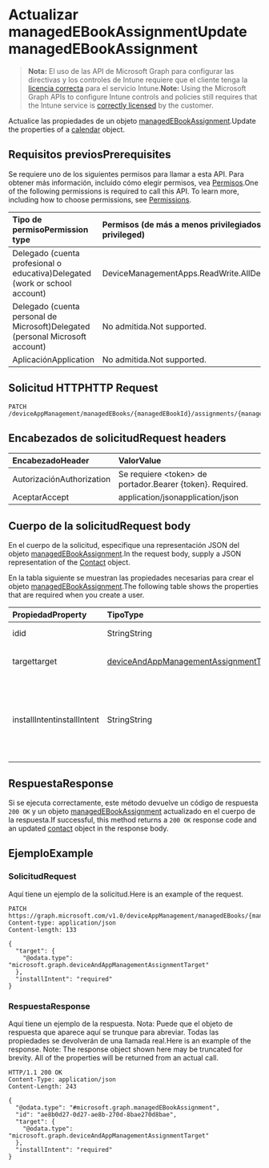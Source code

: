 # <a name="update-managedebookassignment"></a><span data-ttu-id="6fc27-101">Actualizar managedEBookAssignment</span><span class="sxs-lookup"><span data-stu-id="6fc27-101">Update managedEBookAssignment</span></span>

> <span data-ttu-id="6fc27-102">**Nota:** El uso de las API de Microsoft Graph para configurar las directivas y los controles de Intune requiere que el cliente tenga la [licencia correcta](https://go.microsoft.com/fwlink/?linkid=839381) para el servicio Intune.</span><span class="sxs-lookup"><span data-stu-id="6fc27-102">**Note:** Using the Microsoft Graph APIs to configure Intune controls and policies still requires that the Intune service is [correctly licensed](https://go.microsoft.com/fwlink/?linkid=839381) by the customer.</span></span>

<span data-ttu-id="6fc27-103">Actualice las propiedades de un objeto [managedEBookAssignment](../resources/intune_books_managedebookassignment.md).</span><span class="sxs-lookup"><span data-stu-id="6fc27-103">Update the properties of a [calendar](../resources/intune_books_managedebookassignment.md) object.</span></span>
## <a name="prerequisites"></a><span data-ttu-id="6fc27-104">Requisitos previos</span><span class="sxs-lookup"><span data-stu-id="6fc27-104">Prerequisites</span></span>
<span data-ttu-id="6fc27-p101">Se requiere uno de los siguientes permisos para llamar a esta API. Para obtener más información, incluido cómo elegir permisos, vea [Permisos](../../../concepts/permissions_reference.md).</span><span class="sxs-lookup"><span data-stu-id="6fc27-p101">One of the following permissions is required to call this API. To learn more, including how to choose permissions, see [Permissions](../../../concepts/permissions_reference.md).</span></span>

|<span data-ttu-id="6fc27-107">Tipo de permiso</span><span class="sxs-lookup"><span data-stu-id="6fc27-107">Permission type</span></span>|<span data-ttu-id="6fc27-108">Permisos (de más a menos privilegiados)</span><span class="sxs-lookup"><span data-stu-id="6fc27-108">Permissions (from least to most privileged)</span></span>|
|:---|:---|
|<span data-ttu-id="6fc27-109">Delegado (cuenta profesional o educativa)</span><span class="sxs-lookup"><span data-stu-id="6fc27-109">Delegated (work or school account)</span></span>|<span data-ttu-id="6fc27-110">DeviceManagementApps.ReadWrite.All</span><span class="sxs-lookup"><span data-stu-id="6fc27-110">DeviceManagementApps.ReadWrite.All</span></span>|
|<span data-ttu-id="6fc27-111">Delegado (cuenta personal de Microsoft)</span><span class="sxs-lookup"><span data-stu-id="6fc27-111">Delegated (personal Microsoft account)</span></span>|<span data-ttu-id="6fc27-112">No admitida.</span><span class="sxs-lookup"><span data-stu-id="6fc27-112">Not supported.</span></span>|
|<span data-ttu-id="6fc27-113">Aplicación</span><span class="sxs-lookup"><span data-stu-id="6fc27-113">Application</span></span>|<span data-ttu-id="6fc27-114">No admitida.</span><span class="sxs-lookup"><span data-stu-id="6fc27-114">Not supported.</span></span>|

## <a name="http-request"></a><span data-ttu-id="6fc27-115">Solicitud HTTP</span><span class="sxs-lookup"><span data-stu-id="6fc27-115">HTTP Request</span></span>
<!-- {
  "blockType": "ignored"
}
-->
``` http
PATCH /deviceAppManagement/managedEBooks/{managedEBookId}/assignments/{managedEBookAssignmentId}
```

## <a name="request-headers"></a><span data-ttu-id="6fc27-116">Encabezados de solicitud</span><span class="sxs-lookup"><span data-stu-id="6fc27-116">Request headers</span></span>
|<span data-ttu-id="6fc27-117">Encabezado</span><span class="sxs-lookup"><span data-stu-id="6fc27-117">Header</span></span>|<span data-ttu-id="6fc27-118">Valor</span><span class="sxs-lookup"><span data-stu-id="6fc27-118">Value</span></span>|
|:---|:---|
|<span data-ttu-id="6fc27-119">Autorización</span><span class="sxs-lookup"><span data-stu-id="6fc27-119">Authorization</span></span>|<span data-ttu-id="6fc27-120">Se requiere &lt;token&gt; de portador.</span><span class="sxs-lookup"><span data-stu-id="6fc27-120">Bearer {token}. Required.</span></span>|
|<span data-ttu-id="6fc27-121">Aceptar</span><span class="sxs-lookup"><span data-stu-id="6fc27-121">Accept</span></span>|<span data-ttu-id="6fc27-122">application/json</span><span class="sxs-lookup"><span data-stu-id="6fc27-122">application/json</span></span>|

## <a name="request-body"></a><span data-ttu-id="6fc27-123">Cuerpo de la solicitud</span><span class="sxs-lookup"><span data-stu-id="6fc27-123">Request body</span></span>
<span data-ttu-id="6fc27-124">En el cuerpo de la solicitud, especifique una representación JSON del objeto [managedEBookAssignment](../resources/intune_books_managedebookassignment.md).</span><span class="sxs-lookup"><span data-stu-id="6fc27-124">In the request body, supply a JSON representation of the [Contact](../resources/intune_books_managedebookassignment.md) object.</span></span>

<span data-ttu-id="6fc27-125">En la tabla siguiente se muestran las propiedades necesarias para crear el objeto [managedEBookAssignment](../resources/intune_books_managedebookassignment.md).</span><span class="sxs-lookup"><span data-stu-id="6fc27-125">The following table shows the properties that are required when you create a user.</span></span>

|<span data-ttu-id="6fc27-126">Propiedad</span><span class="sxs-lookup"><span data-stu-id="6fc27-126">Property</span></span>|<span data-ttu-id="6fc27-127">Tipo</span><span class="sxs-lookup"><span data-stu-id="6fc27-127">Type</span></span>|<span data-ttu-id="6fc27-128">Descripción</span><span class="sxs-lookup"><span data-stu-id="6fc27-128">Description</span></span>|
|:---|:---|:---|
|<span data-ttu-id="6fc27-129">id</span><span class="sxs-lookup"><span data-stu-id="6fc27-129">id</span></span>|<span data-ttu-id="6fc27-130">String</span><span class="sxs-lookup"><span data-stu-id="6fc27-130">String</span></span>|<span data-ttu-id="6fc27-131">Clave de la entidad.</span><span class="sxs-lookup"><span data-stu-id="6fc27-131">Key of the setting.</span></span>|
|<span data-ttu-id="6fc27-132">target</span><span class="sxs-lookup"><span data-stu-id="6fc27-132">target</span></span>|[<span data-ttu-id="6fc27-133">deviceAndAppManagementAssignmentTarget</span><span class="sxs-lookup"><span data-stu-id="6fc27-133">deviceAndAppManagementAssignmentTarget</span></span>](../resources/intune_books_deviceandappmanagementassignmenttarget.md)|<span data-ttu-id="6fc27-134">El destino de la asignación para el libro electrónico.</span><span class="sxs-lookup"><span data-stu-id="6fc27-134">The assignment target for eBook.</span></span>|
|<span data-ttu-id="6fc27-135">installIntent</span><span class="sxs-lookup"><span data-stu-id="6fc27-135">installIntent</span></span>|<span data-ttu-id="6fc27-136">String</span><span class="sxs-lookup"><span data-stu-id="6fc27-136">String</span></span>|<span data-ttu-id="6fc27-137">El objetivo de instalación para el libro electrónico.</span><span class="sxs-lookup"><span data-stu-id="6fc27-137">The install intent for eBook.</span></span> <span data-ttu-id="6fc27-138">Los valores posibles son: `available`, `required`, `uninstall` y `availableWithoutEnrollment`.</span><span class="sxs-lookup"><span data-stu-id="6fc27-138">Possible values are: `available`, `required`, `uninstall`, `availableWithoutEnrollment`.</span></span>|



## <a name="response"></a><span data-ttu-id="6fc27-139">Respuesta</span><span class="sxs-lookup"><span data-stu-id="6fc27-139">Response</span></span>
<span data-ttu-id="6fc27-140">Si se ejecuta correctamente, este método devuelve un código de respuesta `200 OK` y un objeto [managedEBookAssignment](../resources/intune_books_managedebookassignment.md) actualizado en el cuerpo de la respuesta.</span><span class="sxs-lookup"><span data-stu-id="6fc27-140">If successful, this method returns a `200 OK` response code and an updated [contact](../resources/intune_books_managedebookassignment.md) object in the response body.</span></span>

## <a name="example"></a><span data-ttu-id="6fc27-141">Ejemplo</span><span class="sxs-lookup"><span data-stu-id="6fc27-141">Example</span></span>
### <a name="request"></a><span data-ttu-id="6fc27-142">Solicitud</span><span class="sxs-lookup"><span data-stu-id="6fc27-142">Request</span></span>
<span data-ttu-id="6fc27-143">Aquí tiene un ejemplo de la solicitud.</span><span class="sxs-lookup"><span data-stu-id="6fc27-143">Here is an example of the request.</span></span>
``` http
PATCH https://graph.microsoft.com/v1.0/deviceAppManagement/managedEBooks/{managedEBookId}/assignments/{managedEBookAssignmentId}
Content-type: application/json
Content-length: 133

{
  "target": {
    "@odata.type": "microsoft.graph.deviceAndAppManagementAssignmentTarget"
  },
  "installIntent": "required"
}
```

### <a name="response"></a><span data-ttu-id="6fc27-144">Respuesta</span><span class="sxs-lookup"><span data-stu-id="6fc27-144">Response</span></span>
<span data-ttu-id="6fc27-p103">Aquí tiene un ejemplo de la respuesta. Nota: Puede que el objeto de respuesta que aparece aquí se trunque para abreviar. Todas las propiedades se devolverán de una llamada real.</span><span class="sxs-lookup"><span data-stu-id="6fc27-p103">Here is an example of the response. Note: The response object shown here may be truncated for brevity. All of the properties will be returned from an actual call.</span></span>
``` http
HTTP/1.1 200 OK
Content-Type: application/json
Content-Length: 243

{
  "@odata.type": "#microsoft.graph.managedEBookAssignment",
  "id": "ae8b0d27-0d27-ae8b-270d-8bae270d8bae",
  "target": {
    "@odata.type": "microsoft.graph.deviceAndAppManagementAssignmentTarget"
  },
  "installIntent": "required"
}
```



